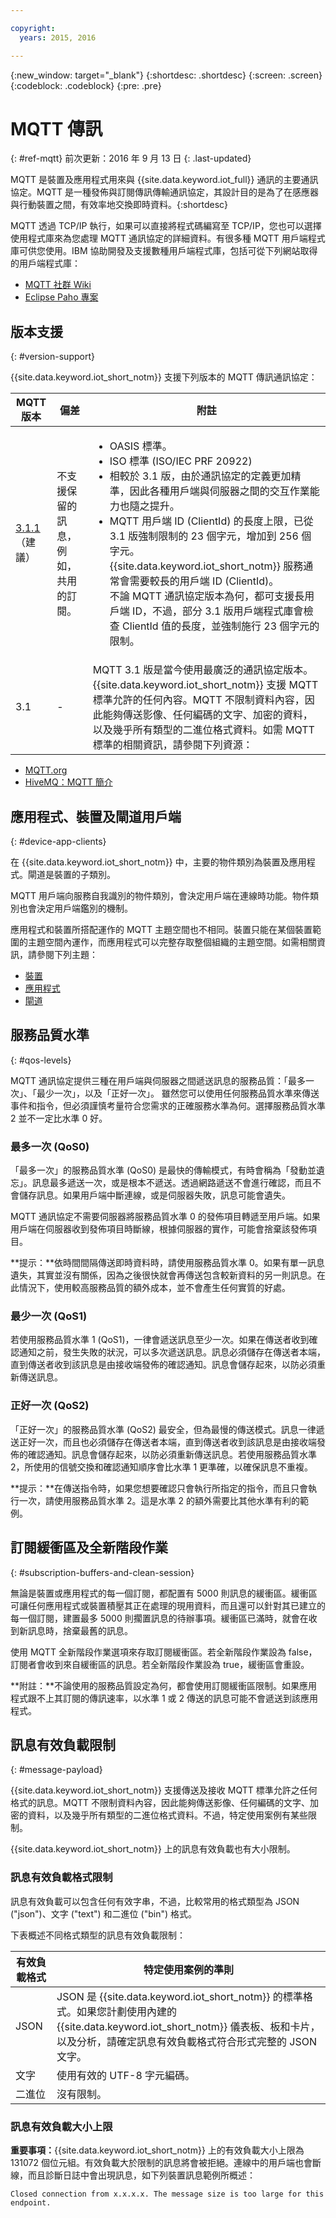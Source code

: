 ```yaml
---

copyright:
  years: 2015, 2016

---
```


{:new_window: target="\_blank"}
{:shortdesc: .shortdesc}
{:screen: .screen}
{:codeblock: .codeblock}
{:pre: .pre}


# MQTT 傳訊
{: #ref-mqtt}
前次更新：2016 年 9 月 13 日
{: .last-updated}

MQTT 是裝置及應用程式用來與 {{site.data.keyword.iot_full}} 通訊的主要通訊協定。MQTT 是一種發佈與訂閱傳訊傳輸通訊協定，其設計目的是為了在感應器與行動裝置之間，有效率地交換即時資料。{:shortdesc}

MQTT 透過 TCP/IP 執行，如果可以直接將程式碼編寫至 TCP/IP，您也可以選擇使用程式庫來為您處理 MQTT 通訊協定的詳細資料。有很多種 MQTT 用戶端程式庫可供您使用。IBM 協助開發及支援數種用戶端程式庫，包括可從下列網站取得的用戶端程式庫：

- [MQTT 社群 Wiki](https://github.com/mqtt/mqtt.github.io/wiki)
- [Eclipse Paho 專案](http://eclipse.org/paho/)

## 版本支援
{: #version-support}

{{site.data.keyword.iot_short_notm}} 支援下列版本的 MQTT 傳訊通訊協定：

MQTT 版本 | 偏差 | 附註
--- | --- | ---
[3.1.1](https://www.oasis-open.org/standards#mqttv3.1.1)（建議） | 不支援保留的訊息，例如，共用的訂閱。 | <ul><li>OASIS 標準。<li>ISO 標準 (ISO/IEC PRF 20922) <li>相較於 3.1 版，由於通訊協定的定義更加精準，因此各種用戶端與伺服器之間的交互作業能力也隨之提升。<li>MQTT 用戶端 ID (ClientId) 的長度上限，已從 3.1 版強制限制的 23 個字元，增加到 256 個字元。</br>{{site.data.keyword.iot_short_notm}} 服務通常會需要較長的用戶端 ID (ClientId)。</br>不論 MQTT 通訊協定版本為何，都可支援長用戶端 ID，不過，部分 3.1 版用戶端程式庫會檢查 ClientId 值的長度，並強制施行 23 個字元的限制。</ul>
3.1 | - | MQTT 3.1 版是當今使用最廣泛的通訊協定版本。{{site.data.keyword.iot_short_notm}} 支援 MQTT 標準允許的任何內容。MQTT 不限制資料內容，因此能夠傳送影像、任何編碼的文字、加密的資料，以及幾乎所有類型的二進位格式資料。如需 MQTT 標準的相關資訊，請參閱下列資源：
- [MQTT.org](http://mqtt.org/)
- [HiveMQ：MQTT 簡介](http://www.hivemq.com/blog/mqtt-essentials-part-1-introducing-mqtt)

## 應用程式、裝置及閘道用戶端
{: #device-app-clients}

在 {{site.data.keyword.iot_short_notm}} 中，主要的物件類別為裝置及應用程式。閘道是裝置的子類別。

MQTT 用戶端向服務自我識別的物件類別，會決定用戶端在連線時功能。物件類別也會決定用戶端鑑別的機制。

應用程式和裝置所搭配運作的 MQTT 主題空間也不相同。裝置只能在某個裝置範圍的主題空間內運作，而應用程式可以完整存取整個組織的主題空間。如需相關資訊，請參閱下列主題：

- [裝置](../../devices/mqtt.html)
- [應用程式](../../applications/mqtt.html)
- [閘道](../../gateways/mqtt.html)

## 服務品質水準
{: #qos-levels}

MQTT 通訊協定提供三種在用戶端與伺服器之間遞送訊息的服務品質：「最多一次」、「最少一次」，以及「正好一次」。
雖然您可以使用任何服務品質水準來傳送事件和指令，但必須謹慎考量符合您需求的正確服務水準為何。選擇服務品質水準 2 並不一定比水準 0 好。

### 最多一次 (QoS0)

「最多一次」的服務品質水準 (QoS0) 是最快的傳輸模式，有時會稱為「發動並遺忘」。訊息最多遞送一次，或是根本不遞送。透過網路遞送不會進行確認，而且不會儲存訊息。如果用戶端中斷連線，或是伺服器失敗，訊息可能會遺失。

MQTT 通訊協定不需要伺服器將服務品質水準 0 的發佈項目轉遞至用戶端。如果用戶端在伺服器收到發佈項目時斷線，根據伺服器的實作，可能會捨棄該發佈項目。

**提示：**依時間間隔傳送即時資料時，請使用服務品質水準 0。如果有單一訊息遺失，其實並沒有關係，因為之後很快就會再傳送包含較新資料的另一則訊息。在此情況下，使用較高服務品質的額外成本，並不會產生任何實質的好處。

### 最少一次 (QoS1)

若使用服務品質水準 1 (QoS1)，一律會遞送訊息至少一次。如果在傳送者收到確認通知之前，發生失敗的狀況，可以多次遞送訊息。訊息必須儲存在傳送者本端，直到傳送者收到該訊息是由接收端發佈的確認通知。訊息會儲存起來，以防必須重新傳送訊息。

### 正好一次 (QoS2)

「正好一次」的服務品質水準 (QoS2) 最安全，但為最慢的傳送模式。訊息一律遞送正好一次，而且也必須儲存在傳送者本端，直到傳送者收到該訊息是由接收端發佈的確認通知。訊息會儲存起來，以防必須重新傳送訊息。若使用服務品質水準 2，所使用的信號交換和確認通知順序會比水準 1 更準確，以確保訊息不重複。

**提示：**在傳送指令時，如果您想要確認只會執行所指定的指令，而且只會執行一次，請使用服務品質水準 2。這是水準 2 的額外需要比其他水準有利的範例。

## 訂閱緩衝區及全新階段作業
{: #subscription-buffers-and-clean-session}

無論是裝置或應用程式的每一個訂閱，都配置有 5000 則訊息的緩衝區。緩衝區可讓任何應用程式或裝置積壓其正在處理的現用資料，而且還可以針對其已建立的每一個訂閱，建置最多 5000 則擱置訊息的待辦事項。緩衝區已滿時，就會在收到新訊息時，捨棄最舊的訊息。

使用 MQTT 全新階段作業選項來存取訂閱緩衝區。若全新階段作業設為 false，訂閱者會收到來自緩衝區的訊息。若全新階段作業設為 true，緩衝區會重設。

**附註：**不論使用的服務品質設定為何，都會使用訂閱緩衝區限制。如果應用程式跟不上其訂閱的傳訊速率，以水準 1 或 2 傳送的訊息可能不會遞送到該應用程式。

## 訊息有效負載限制
{: #message-payload}

{{site.data.keyword.iot_short_notm}} 支援傳送及接收 MQTT 標準允許之任何格式的訊息。MQTT 不限制資料內容，因此能夠傳送影像、任何編碼的文字、加密的資料，以及幾乎所有類型的二進位格式資料。不過，特定使用案例有某些限制。   

{{site.data.keyword.iot_short_notm}} 上的訊息有效負載也有大小限制。

### 訊息有效負載格式限制

訊息有效負載可以包含任何有效字串，不過，比較常用的格式類型為 JSON ("json")、文字 ("text") 和二進位 ("bin") 格式。

下表概述不同格式類型的訊息有效負載限制：

有效負載格式  | 特定使用案例的準則
--------- | ----------  
JSON | JSON 是 {{site.data.keyword.iot_short_notm}} 的標準格式。如果您計劃使用內建的 {{site.data.keyword.iot_short_notm}} 儀表板、板和卡片，以及分析，請確定訊息有效負載格式符合形式完整的 JSON 文字。
文字 | 使用有效的 UTF-8 字元編碼。
二進位 | 沒有限制。


### 訊息有效負載大小上限

**重要事項：**{{site.data.keyword.iot_short_notm}} 上的有效負載大小上限為 131072 個位元組。有效負載大於限制的訊息將會被拒絕。連線中的用戶端也會斷線，而且診斷日誌中會出現訊息，如下列裝置訊息範例所概述：

`Closed connection from x.x.x.x. The message size is too large for this endpoint.`
